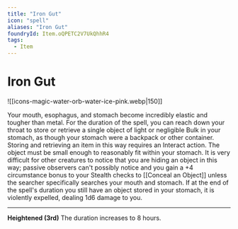 ```yaml
---
title: "Iron Gut"
icon: "spell"
aliases: "Iron Gut"
foundryId: Item.oQPETC2V7UkQhhR4
tags:
  - Item
---
```


# Iron Gut
![[icons-magic-water-orb-water-ice-pink.webp|150]]

Your mouth, esophagus, and stomach become incredibly elastic and tougher than metal. For the duration of the spell, you can reach down your throat to store or retrieve a single object of light or negligible Bulk in your stomach, as though your stomach were a backpack or other container. Storing and retrieving an item in this way requires an Interact action. The object must be small enough to reasonably fit within your stomach. It is very difficult for other creatures to notice that you are hiding an object in this way; passive observers can't possibly notice and you gain a +4 circumstance bonus to your Stealth checks to [[Conceal an Object]] unless the searcher specifically searches your mouth and stomach. If at the end of the spell's duration you still have an object stored in your stomach, it is violently expelled, dealing 1d6 damage to you.

* * *

**Heightened (3rd)** The duration increases to 8 hours.  

